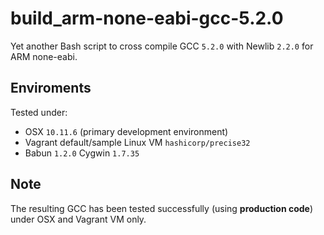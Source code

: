 # build_arm-none-eabi-gcc-5.2.0

Yet another Bash script to cross compile GCC `5.2.0` with Newlib `2.2.0` for ARM none-eabi.

## Enviroments

Tested under:

- OSX `10.11.6` (primary development environment)
- Vagrant default/sample Linux VM `hashicorp/precise32`
- Babun `1.2.0` Cygwin `1.7.35`

## Note

The resulting GCC has been tested successfully (using **production code**) under OSX and Vagrant VM only.
